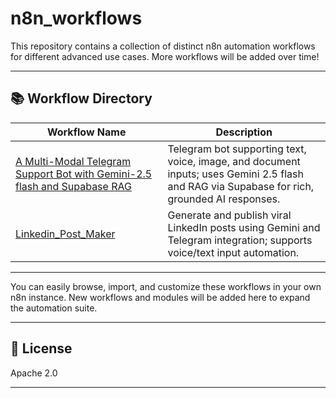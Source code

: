# n8n_workflows

This repository contains a collection of distinct n8n automation workflows for different advanced use cases. More workflows will be added over time!

---

## 📚 Workflow Directory

| Workflow Name                                                            | Description                                                        |
|---------------------------------------------------------------------------|--------------------------------------------------------------------|
| [A Multi-Modal Telegram Support Bot with Gemini-2.5 flash and Supabase RAG](https://github.com/Ashgen12/n8n_workflows/tree/main/A%20Multi-Modal%20Telegram%20Support%20Bot%20with%20Gemini-2.5%20flash%20and%20Supabase%20RAG) | Telegram bot supporting text, voice, image, and document inputs; uses Gemini 2.5 flash and RAG via Supabase for rich, grounded AI responses. | 
| [Linkedin_Post_Maker](https://github.com/Ashgen12/n8n_workflows/tree/main/Linkedin_Post_Maker)                                                      | Generate and publish viral LinkedIn posts using Gemini and Telegram integration; supports voice/text input automation. | 
---

You can easily browse, import, and customize these workflows in your own n8n instance. New workflows and modules will be added here to expand the automation suite.

---

## 📄 License

Apache 2.0

---
